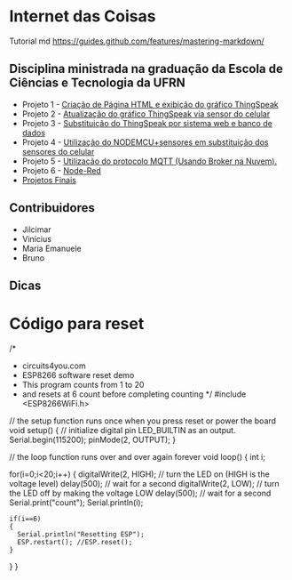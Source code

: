 
# Internet das Coisas

Tutorial md https://guides.github.com/features/mastering-markdown/


## Disciplina ministrada na graduação da Escola de Ciências e Tecnologia da UFRN


* Projeto 1 - [Criação de Página HTML e exibição do gráfico ThingSpeak](projeto1/readme.md)
* Projeto 2 - [Atualização do gráfico ThingSpeak via sensor do celular](projeto2/readme.md)
* Projeto 3 - [Substituição do ThingSpeak por sistema web e banco de dados](projeto3/readme.md)
* Projeto 4 - [Utilização do NODEMCU+sensores em substituição dos sensores do celular](projeto4/readme.md)
* Projeto 5 - [Utilização do protocolo MQTT (Usando Broker na Nuvem).](projeto5/readme.md)
* Projeto 6 - [Node-Red](projeto6/readme.md)
* [Projetos Finais](projetosfinais/readme.md)


## Contribuidores 

- Jilcimar
- Vinícius
- Maria Emanuele
- Bruno

## Dicas
  # Código para reset
  /*
 * circuits4you.com
 * ESP8266 software reset demo
 * This program counts from 1 to 20
 * and resets at 6 count before completing counting
*/
#include <ESP8266WiFi.h>

// the setup function runs once when you press reset or power the board
void setup() {
  // initialize digital pin LED_BUILTIN as an output.
  Serial.begin(115200);
  pinMode(2, OUTPUT);
}

// the loop function runs over and over again forever
void loop() {
  int i;
  
  for(i=0;i<20;i++)
  {
    digitalWrite(2, HIGH);   // turn the LED on (HIGH is the voltage level)
    delay(500);                       // wait for a second
    digitalWrite(2, LOW);    // turn the LED off by making the voltage LOW
    delay(500);                       // wait for a second
    Serial.print("count");
    Serial.println(i);

    if(i==6)
    {
      Serial.println("Resetting ESP");
      ESP.restart(); //ESP.reset();
    }
  }
}
  
